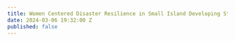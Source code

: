 ```yaml
---
title: Women Centered Disaster Resilience in Small Island Developing States - Montserrat
date: 2024-03-06 19:32:00 Z
published: false
---
```


